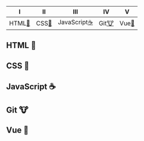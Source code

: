 | Ⅰ | Ⅱ | Ⅲ | Ⅳ | Ⅴ |
| :--------: | :---------: | :---------: | :---------: | :---------: |
| HTML[:whale:](#html-whale) | CSS[:snail:](#css-snail)| JavaScript[:coffee:](#javascript-coffee) | Git[:cow:](#git-cow) | Vue[:shell:](#vue-shell) |

## HTML :whale:

## CSS :snail:

## JavaScript :coffee:

## Git :cow:

## Vue :shell:
